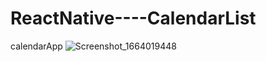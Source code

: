 # ReactNative----CalendarList
calendarApp
![Screenshot_1664019448](https://user-images.githubusercontent.com/84670856/192097737-5c352f74-77a0-4c91-bbb3-ae11fc1e3906.png)
